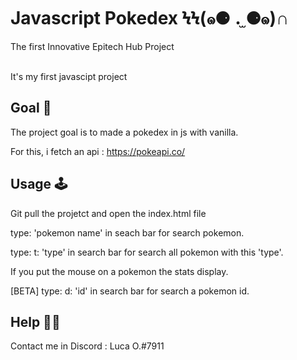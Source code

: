 # Javascript Pokedex ϞϞ(๑⚈ ․̫ ⚈๑)∩

The first Innovative Epitech Hub Project

<br />It's my first javascipt project

## Goal 🎯

The project goal is to made a pokedex in js with vanilla.

For this, i fetch an api : https://pokeapi.co/

## Usage 🕹

Git pull the projetct and open the index.html file

type: 'pokemon name' in seach bar for search pokemon.

type: t: 'type' in search bar for search all pokemon with this 'type'.

If you put the mouse on a pokemon the stats display.

[BETA] type: d: 'id' in search bar for search a pokemon id.


## Help 👋🏻

Contact me in Discord : Luca O.#7911
